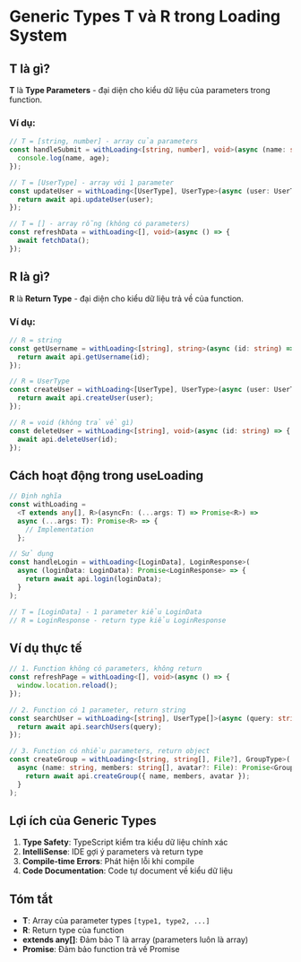 # Generic Types T và R trong Loading System

## T là gì?

**T** là **Type Parameters** - đại diện cho kiểu dữ liệu của parameters trong function.

### Ví dụ:

```typescript
// T = [string, number] - array của parameters
const handleSubmit = withLoading<[string, number], void>(async (name: string, age: number) => {
  console.log(name, age);
});

// T = [UserType] - array với 1 parameter
const updateUser = withLoading<[UserType], UserType>(async (user: UserType) => {
  return await api.updateUser(user);
});

// T = [] - array rỗng (không có parameters)
const refreshData = withLoading<[], void>(async () => {
  await fetchData();
});
```

## R là gì?

**R** là **Return Type** - đại diện cho kiểu dữ liệu trả về của function.

### Ví dụ:

```typescript
// R = string
const getUsername = withLoading<[string], string>(async (id: string) => {
  return await api.getUsername(id);
});

// R = UserType
const createUser = withLoading<[UserType], UserType>(async (user: UserType) => {
  return await api.createUser(user);
});

// R = void (không trả về gì)
const deleteUser = withLoading<[string], void>(async (id: string) => {
  await api.deleteUser(id);
});
```

## Cách hoạt động trong useLoading

```typescript
// Định nghĩa
const withLoading =
  <T extends any[], R>(asyncFn: (...args: T) => Promise<R>) =>
  async (...args: T): Promise<R> => {
    // Implementation
  };

// Sử dụng
const handleLogin = withLoading<[LoginData], LoginResponse>(
  async (loginData: LoginData): Promise<LoginResponse> => {
    return await api.login(loginData);
  }
);

// T = [LoginData] - 1 parameter kiểu LoginData
// R = LoginResponse - return type kiểu LoginResponse
```

## Ví dụ thực tế

```typescript
// 1. Function không có parameters, không return
const refreshPage = withLoading<[], void>(async () => {
  window.location.reload();
});

// 2. Function có 1 parameter, return string
const searchUser = withLoading<[string], UserType[]>(async (query: string): Promise<UserType[]> => {
  return await api.searchUsers(query);
});

// 3. Function có nhiều parameters, return object
const createGroup = withLoading<[string, string[], File?], GroupType>(
  async (name: string, members: string[], avatar?: File): Promise<GroupType> => {
    return await api.createGroup({ name, members, avatar });
  }
);
```

## Lợi ích của Generic Types

1. **Type Safety**: TypeScript kiểm tra kiểu dữ liệu chính xác
2. **IntelliSense**: IDE gợi ý parameters và return type
3. **Compile-time Errors**: Phát hiện lỗi khi compile
4. **Code Documentation**: Code tự document về kiểu dữ liệu

## Tóm tắt

- **T**: Array của parameter types `[type1, type2, ...]`
- **R**: Return type của function
- **extends any[]**: Đảm bảo T là array (parameters luôn là array)
- **Promise<R>**: Đảm bảo function trả về Promise
